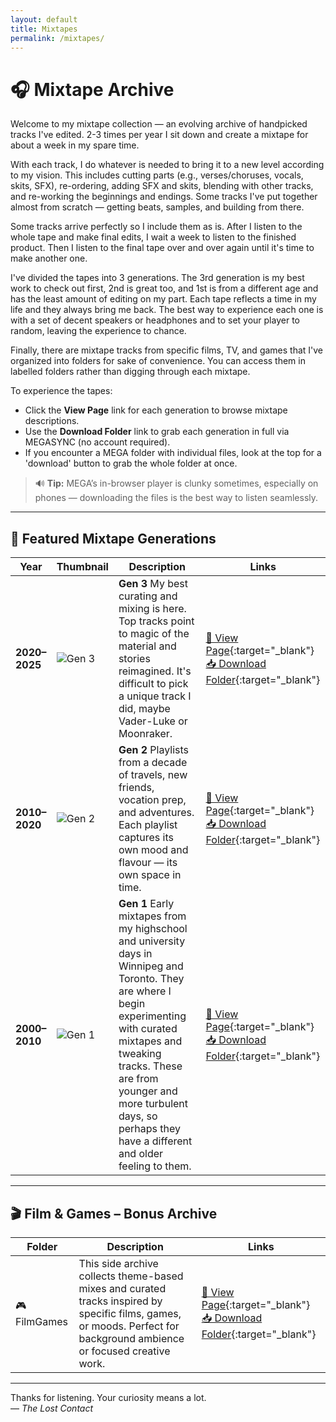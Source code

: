 ```yaml
---
layout: default
title: Mixtapes
permalink: /mixtapes/
---
```


# 🎧 Mixtape Archive

Welcome to my mixtape collection — an evolving archive of handpicked tracks I've edited. 2-3 times per year I sit down and create a mixtape for about a week in my spare time. 

With each track, I do whatever is needed to bring it to a new level according to my vision. This includes cutting parts (e.g., verses/choruses, vocals, skits, SFX), re-ordering, adding SFX and skits, blending with other tracks, and re-working the beginnings and endings. Some tracks I've put together almost from scratch — getting beats, samples, and building from there. 

Some tracks arrive perfectly so I include them as is. After I listen to the whole tape and make final edits, I wait a week to listen to the finished product. Then I listen to the final tape over and over again until it's time to make another one.   

I've divided the tapes into 3 generations. The 3rd generation is my best work to check out first, 2nd is great too, and 1st is from a different age  and has the least amount of editing on my part. Each tape reflects a time in my life and they always bring me back. The best way to experience each one is with a set of decent speakers or headphones and to set your player to random, leaving the experience to chance.

Finally, there are mixtape tracks from specific films, TV, and games that I've organized into folders for sake of convenience. You can access them in labelled folders rather than digging through each mixtape. 

To experience the tapes:

- Click the **View Page** link for each generation to browse mixtape descriptions.
- Use the **Download Folder** link to grab each generation in full via MEGASYNC (no account required).
- If you encounter a MEGA folder with individual files, look at the top for a 'download' button to grab the whole folder at once.  

> 🔊 **Tip:** MEGA’s in-browser player is clunky sometimes, especially on phones — downloading the files is the best way to listen seamlessly.

---

## 🌟 Featured Mixtape Generations

| Year | Thumbnail | Description | Links |
|------|-----------|-------------|-------|
| **2020–2025** | ![Gen 3](https://via.placeholder.com/80x80.png?text=Gen+3) | **Gen 3** My best curating and mixing is here. Top tracks point to magic of the material and stories reimagined. It's difficult to pick a unique track I did, maybe Vader-Luke or Moonraker.    | [🔗 View Page](https://thelostcontact.github.io/mixtapes/gen3){:target="_blank"} <br> [📥 Download Folder](https://mega.nz/folder/e1hnyLxI#7Z_wneoul_DS1cuB6eKkOw){:target="_blank"} |
| **2010–2020** | ![Gen 2](https://via.placeholder.com/80x80.png?text=Gen+2) | **Gen 2** Playlists from a decade of travels, new friends, vocation prep, and adventures. Each playlist captures its own mood and flavour — its own space in time.   | [🔗 View Page](https://thelostcontact.github.io/mixtapes/gen2){:target="_blank"} <br> [📥 Download Folder](https://mega.nz/folder/PgRwFCgT#3jiX4nqwScvc0ZmdmSZdcg){:target="_blank"} |
| **2000–2010** | ![Gen 1](https://via.placeholder.com/80x80.png?text=Gen+1) | **Gen 1** Early mixtapes from my highschool and university days in Winnipeg and Toronto. They are where I begin experimenting with curated mixtapes and tweaking tracks. These are from younger and more turbulent days, so perhaps they have a different and older feeling to them.| [🔗 View Page](https://thelostcontact.github.io/mixtapes/gen1){:target="_blank"} <br> [📥 Download Folder](https://mega.nz/folder/Tkw2lZpR#k3s1iv9QHDFZoRXwitI-JA){:target="_blank"} |

---

## 🎬 Film & Games – Bonus Archive

| Folder | Description | Links |
|--------|-------------|-------|
| 🎮 FilmGames | This side archive collects theme-based mixes and curated tracks inspired by specific films, games, or moods. Perfect for background ambience or focused creative work. | [🔗 View Page](https://thelostcontact.github.io/mixtapes/filmgames){:target="_blank"} <br> [📥 Download Folder](https://mega.nz/folder/S45GhI6J#7leHiK7YQYzfJABLfM75bA){:target="_blank"} |

---

Thanks for listening. Your curiosity means a lot.  
— *The Lost Contact*

